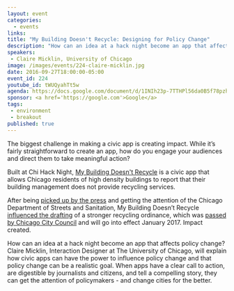 ```yaml
---
layout: event
categories: 
  - events
links:
title: "My Building Doesn't Recycle: Designing for Policy Change"
description: "How can an idea at a hack night become an app that affects policy change? Claire Micklin, Interaction Designer at The University of Chicago, will explain how civic apps can have the power to influence policy change and that policy change can be a realistic goal. When apps have a clear call to action, are digestible by journalists and citizens, and tell a compelling story, they can get the attention of policymakers - and change cities for the better."
speakers:
 - Claire Micklin, University of Chicago
image: /images/events/224-claire-micklin.jpg
date: 2016-09-27T18:00:00-05:00
event_id: 224
youtube_id: tWUQyahTt5w
agenda: https://docs.google.com/document/d/1INIh23p-7TTHPl56da0B5f78pzhmj57fv6IYujSM_GM/edit#
sponsor: <a href='https://google.com'>Google</a>
tags: 
 - environment
 - breakout
published: true
---
```


The biggest challenge in making a civic app is creating impact. While it’s fairly straightforward to create an app, how do you engage your audiences and direct them to take meaningful action? 

Built at Chi Hack Night, [My Building Doesn't Recycle](http://mybuildingdoesntrecycle.com) is a civic app that allows Chicago residents of high density buildings to report that their building management does not provide recycling services. 

After being [picked up by the press](http://mybuildingdoesntrecycle.com/press) and getting the attention of the Chicago Department of Streets and Sanitation, My Building Doesn’t Recycle [influenced the drafting](https://chihacknight.org/blog/2016/07/15/recycling-reform-is-on-the-horizon-in-chicago.html) of a stronger recycling ordinance, which was [passed by Chicago City Council](https://www.dnainfo.com/chicago/20160720/downtown/recycling-fines-going-up-for-arpartment-buildiings-that-dont-recycle) and will go into effect January 2017. Impact created.

How can an idea at a hack night become an app that affects policy change? Claire Micklin, Interaction Designer at The University of Chicago, will explain how civic apps can have the power to influence policy change and that policy change can be a realistic goal. When apps have a clear call to action, are digestible by journalists and citizens, and tell a compelling story, they can get the attention of policymakers - and change cities for the better.